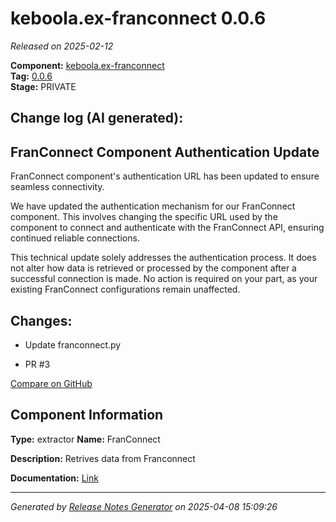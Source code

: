 #  keboola.ex-franconnect 0.0.6

_Released on 2025-02-12_

**Component:** [keboola.ex-franconnect](https://github.com/keboola/component-franconnect)  
**Tag:** [0.0.6](https://github.com/keboola/component-franconnect/releases/tag/0.0.6)  
**Stage:** PRIVATE


## Change log (AI generated):
## FranConnect Component Authentication Update
FranConnect component's authentication URL has been updated to ensure seamless connectivity.

We have updated the authentication mechanism for our FranConnect component. This involves changing the specific URL used by the component to connect and authenticate with the FranConnect API, ensuring continued reliable connections.

This technical update solely addresses the authentication process. It does not alter how data is retrieved or processed by the component after a successful connection is made. No action is required on your part, as your existing FranConnect configurations remain unaffected.



## Changes:



- Update franconnect.py 




- PR #3 



[Compare on GitHub](https://github.com/keboola/component-franconnect/compare/0.0.5...0.0.6)



## Component Information
**Type:** extractor
**Name:** FranConnect

**Description:** Retrives data from Franconnect


**Documentation:** [Link](https://github.com/keboola/component-franconnect/blob/master/README.md)



---
_Generated by [Release Notes Generator](https://github.com/keboola/release-notes-generator)
on 2025-04-08 15:09:26_